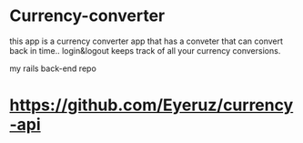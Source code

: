 # Currency-converter

this app is a currency converter app that has a conveter that can convert back in time..
login&logout
keeps track of all your currency conversions.

my rails back-end repo

# https://github.com/Eyeruz/currency-api
